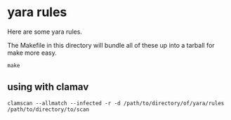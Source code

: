 # yara rules
Here are some yara rules.

The Makefile in this directory will bundle all of these up into a tarball
for make more easy.

```
make
```

## using with clamav
```
clamscan --allmatch --infected -r -d /path/to/directory/of/yara/rules /path/to/directory/to/scan
```

